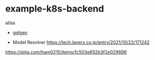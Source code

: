 # example-k8s-backend

atlas

- [gqlgen](https://gqlgen.com/getting-started/)

- Model Resolver https://tech.layerx.co.jp/entry/2021/10/22/171242

https://qiita.com/ham0215/items/fc503e652b3f2e029696